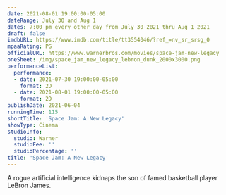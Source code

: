 ```yaml
---
date: 2021-08-01 19:00:00-05:00
dateRange: July 30 and Aug 1
dates: 7:00 pm every other day from July 30 2021 thru Aug 1 2021
draft: false
imdbURL: https://www.imdb.com/title/tt3554046/?ref_=nv_sr_srsg_0
mpaaRating: PG
officialURL: https://www.warnerbros.com/movies/space-jam-new-legacy
oneSheet: /img/space_jam_new_legacy_lebron_dunk_2000x3000.png
performanceList:
  performance:
  - date: 2021-07-30 19:00:00-05:00
    format: 2D
  - date: 2021-08-01 19:00:00-05:00
    format: 2D
publishDate: 2021-06-04
runningTime: 115
shortTitle: 'Space Jam: A New Legacy'
showType: Cinema
studioInfo:
  studio: Warner
  studioFee: ''
  studioPercentage: ''
title: 'Space Jam: A New Legacy'
---
```


A rogue artificial intelligence kidnaps the son of famed basketball player LeBron James.